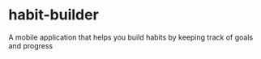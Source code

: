# habit-builder

A mobile application that helps you build habits by keeping track of goals and progress
